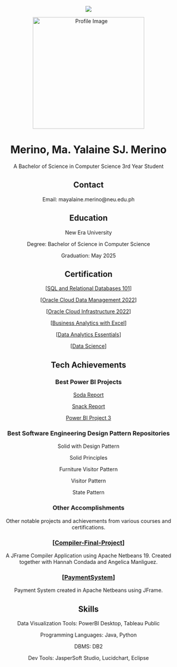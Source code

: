 <p align="center">
  <img src="https://github.com/MerinoYalaine/MerinoYalaine/assets/142370694/c09a88ea-387f-43de-a4aa-7701b0e8960a">
</p>
<p align="center">
  <img src="https://github.com/MerinoYalaine/MerinoYalaine/assets/142370694/a84af513-6f17-4d8c-9d32-cd1aa5d24ddd" alt="Profile Image" height="300" width="300">
</p>
<h1 align="center">Merino, Ma. Yalaine SJ. Merino</h1>
<p align="center">A Bachelor of Science in Computer Science 3rd Year Student</p>
<h2 align="center">Contact</h2>
<p align="center">Email: mayalaine.merino@neu.edu.ph</p>
<h2 align="center">Education</h2>
<p align="center">New Era University</p>
<p align="center">Degree: Bachelor of Science in Computer Science</p>
<p align="center">Graduation: May 2025</p>
<h2 align="center">Certification</h2>
<p align="center">[<a href="https://courses.cognitiveclass.ai/certificates/5d93d7f5dc5e42d585dbf9a0d5efc82e">SQL and Relational Databases 101</a>]</p>
<p align="center">[<a href="https://catalog-education.oracle.com/pls/certview/sharebadge?id=93BDF838814108F508054A3B00BDF9D242B595FBD5565F9CC9DDF600A4A1C560">Oracle Cloud Data Management 2022</a>]</p>
<p align="center">[<a href="https://catalog-education.oracle.com/pls/certview/sharebadge?id=43B5894029C1D36C6A482F1B979276411B45768A2D5B8869CFB681B8DFB3CD72">Oracle Cloud Infrastructure 2022</a>]</p>
<p align="center">[<a href="https://simpli-web.app.link/e/pqIEIvlOgDb">Business Analytics with Excel</a>]</p>
<p align="center">[<a href="https://www.credly.com/badges/1859b313-8846-4797-ac91-09295c760774/public_url">Data Analytics Essentials</a>]</p>
<p align="center">[<a href="https://www.credly.com/badges/941a2502-f105-4795-b73e-d846e98693a5/public_url">Data Science</a>]</p>
<h2 align="center">Tech Achievements</h2>
<h3 align="center">Best Power BI Projects</h3>
  <p align="center"><a href="https://app.powerbi.com/view?r=eyJrIjoiN2QwMDU4MTQtZWE3My00MWQ0LWFjZjEtODgwY2Q2NWM2YzkzIiwidCI6IjUxNDU1NTA0LTNhM2EtNGVlOS05MmYxLTYwZTgwODQyZTJhYiIsImMiOjEwfQ%3D%3D">Soda Report</a></p>
  <p align="center"><a href="https://app.powerbi.com/view?r=eyJrIjoiNGU5ODRhYWMtNjRkOS00ZTNjLTk0ZjAtODYwZTJhMjE0MmQzIiwidCI6IjUxNDU1NTA0LTNhM2EtNGVlOS05MmYxLTYwZTgwODQyZTJhYiIsImMiOjEwfQ%3D%3D">Snack Report</a></p>
  <p align="center"><a href="https://github.com/MerinoYalaine/PowerBI-Project-3">Power BI Project 3</a></p>
<h3 align="center">Best Software Engineering Design Pattern Repositories</h3>
  <p align="center"<a href="https://github.com/MerinoYalaine/SolidWithDesignPattern">Solid with Design Pattern</a></p>
  <p align="center"<a href="https://github.com/MerinoYalaine/SolidPrinciples">Solid Principles</a></p>
  <p align="center"<a href="https://github.com/MerinoYalaine/FurnitureVisitorPattern">Furniture Visitor Pattern</a></p>
  <p align="center"<a href="https://github.com/MerinoYalaine/VisitorPattern">Visitor Pattern</a></p>
  <p align="center"<a href="https://github.com/MerinoYalaine/StatePattern">State Pattern</a></p>
<h3 align="center">Other Accomplishments</h3>
<p align="center">Other notable projects and achievements from various courses and certifications.</p>
<h3 align="center">[<a href="https://github.com/MerinoYalaine/Compiler-Final-Project">Compiler-Final-Project</a>]</h3>
<p align="center">A JFrame Compiler Application using Apache Netbeans 19. Created together with Hannah Condada and Angelica Manliguez.</p>
<h3 align="center">[<a href="https://github.com/MerinoYalaine/PaymentSystem/tree/main">PaymentSystem</a>]</h3>
<p align="center">Payment System created in Apache Netbeans using JFrame.</p>
<h2 align="center">Skills</h2>
<p align="center">
  <p align="center">Data Visualization Tools: PowerBI Desktop, Tableau Public</p>
  <p align="center">Programming Languages: Java, Python </p>
  <p align="center">DBMS: DB2 </p>
  <p align="center">Dev Tools: JasperSoft Studio, Lucidchart, Eclipse</p>
</p>
